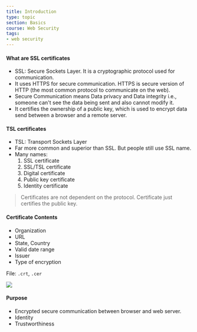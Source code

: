 ```yaml
---
title: Introduction
type: topic
section: Basics
course: Web Security
tags:
- web security
---
```

#### What are SSL certificates
- SSL: Secure Sockets Layer. It is a cryptographic protocol used for communication.
- It uses HTTPS for secure communication. HTTPS is secure version of HTTP (the most common protocol to communicate on the web).
- Secure Communication means Data privacy and Data integrity i.e., someone can't see the data being sent and also cannot modify it.
- It certifies the ownership of a public key, which is used to encrypt data send between a browser and a remote server.

#### TSL certificates
- TSL: Transport Sockets Layer
- Far more common and superior than SSL. But people still use SSL name.
- Many names:
    1. SSL certificate
    2. SSL/TSL certificate
    3. Digital certificate
    4. Public key certificate
    5. Identity certificate

> Certificates are not dependent on the protocol. Certificate just certifies the public key.

#### Certificate Contents
- Organization
- URL
- State, Country
- Valid date range
- Issuer
- Type of encryption

File: `.crt`, `.cer`

<img src="https://www.clickssl.net/wp-content/uploads/2020/08/domain-crt.png"></img>

#### Purpose
- Encrypted secure communication between browser and web server.
- Identity
- Trustworthiness


